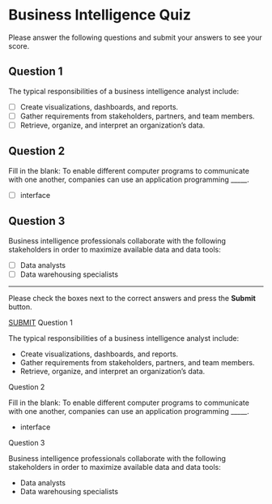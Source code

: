 # Business Intelligence Quiz

Please answer the following questions and submit your answers to see your score.

## Question 1
The typical responsibilities of a business intelligence analyst include:
- [ ] Create visualizations, dashboards, and reports.
- [ ] Gather requirements from stakeholders, partners, and team members.
- [ ] Retrieve, organize, and interpret an organization’s data.

## Question 2
Fill in the blank: To enable different computer programs to communicate with one another, companies can use an application programming _____.
- [ ] interface

## Question 3
Business intelligence professionals collaborate with the following stakeholders in order to maximize available data and data tools:
- [ ] Data analysts
- [ ] Data warehousing specialists

---

Please check the boxes next to the correct answers and press the **Submit** button.

[SUBMIT](#)  <!-- This is a placeholder link. Replace "#" with the actual submission link -->
Question 1

The typical responsibilities of a business intelligence analyst include:
- Create visualizations, dashboards, and reports.
- Gather requirements from stakeholders, partners, and team members.
- Retrieve, organize, and interpret an organization’s data.

Question 2

Fill in the blank: To enable different computer programs to communicate with one another, companies can use an application programming _____.
- interface

Question 3

Business intelligence professionals collaborate with the following stakeholders in order to maximize available data and data tools:
- Data analysts
- Data warehousing specialists